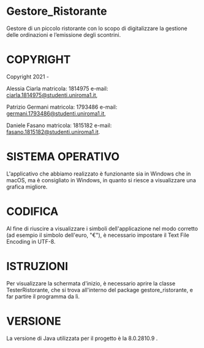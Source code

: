 # Gestore_Ristorante
Gestore di un piccolo ristorante con lo scopo di digitalizzare la gestione delle ordinazioni e l’emissione degli scontrini.

COPYRIGHT
=========
Copyright 2021 -    

Alessia Ciarla matricola: 1814975 e-mail: <ciarla.1814975@studenti.uniroma1.it>,

Patrizio Germani matricola: 1793486 e-mail: <germani.1793486@studenti.uniroma1.it>,

Daniele Fasano matricola: 1815182 e-mail: <fasano.1815182@studenti.uniroma1.it>.

SISTEMA OPERATIVO
=========
L'applicativo che abbiamo realizzato è funzionante sia in Windows che in macOS, ma è consigliato in Windows, in quanto si riesce a visualizzare una grafica migliore.

CODIFICA
=========
Al fine di riuscire a visualizzare i simboli dell'applicazione nel modo corretto (ad esempio il simbolo dell'euro, "€"), è necessario impostare il Text File Encoding in UTF-8.

ISTRUZIONI
=========
Per visualizzare la schermata d'inizio, è necessario aprire la classe TesterRistorante, che si trova all'interno del package gestore_ristorante, e far partire il programma da lì.

VERSIONE
=========
La versione di Java utilizzata per il progetto è la 8.0.2810.9 .
